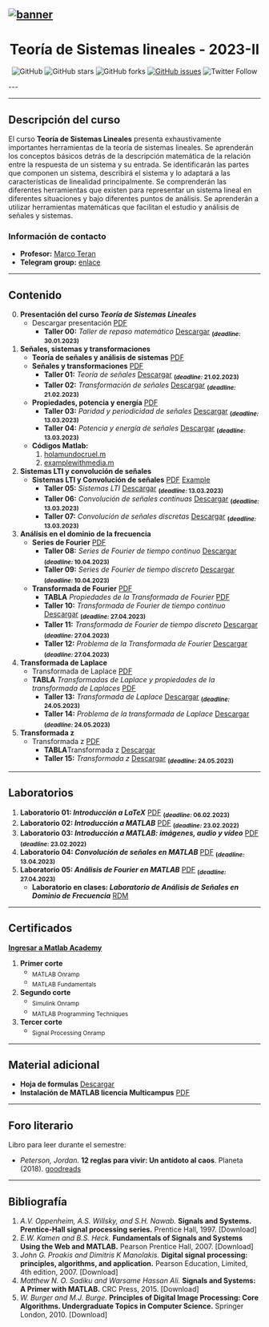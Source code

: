 [![banner](/_assets/pics/bannerLST.png)](https://github.com/marcoteran/lst)
---
<div align="center">

# Teoría de Sistemas lineales - 2023-II
![GitHub](https://img.shields.io/github/license/marcoteran/lst)
![GitHub stars](https://img.shields.io/github/stars/marcoteran/lst)
![GitHub forks](https://img.shields.io/github/forks/marcoteran/lst)
[![GitHub issues](https://img.shields.io/github/issues/marcoteran/lst?color=%23fa251e&logo=GitHub)](https://github.com/marcoteran/lst/issues)
![Twitter Follow](https://img.shields.io/twitter/follow/marcotulioteran?style=social)
</div>
---

---
## Descripción del curso
El curso **Teoría de Sistemas Lineales** presenta exhaustivamente importantes herramientas de la teoría de sistemas lineales.
Se aprenderán los conceptos básicos detrás de la descripción matemática de la relación entre la respuesta de un sistema y su entrada.
Se identificarán las partes que componen un sistema, describirá el sistema y lo adaptará a las características de linealidad principalmente.
Se comprenderán las diferentes herramientas que existen para representar un sistema lineal en diferentes situaciones y bajo diferentes puntos de análisis.
Se aprenderán a utilizar herramientas matemáticas que facilitan el estudio y análisis de señales y sistemas.

### Información de contacto
* **Profesor:** [Marco Teran](https://marcoteran.github.io/)
* **Telegram group:** [enlace](https://t.me/+mf-CjSDfW5BkYmQx)
---

## Contenido
0. **Presentación del curso *Teoría de Sistemas Lineales***
	* Descargar presentación [PDF](https://github.com/marcoteran/lst/raw/master/lectures/00_linearsystemtheory_syllabus.pdf)
		- **Taller 00:** *Taller de repaso matemático* [Descargar](https://github.com/marcoteran/lst/raw/master/homeworks/lst_ttq_mathematicalreview.pdf) <sub>**(*deadline:* 30.01.2023)**</sub>
1. **Señales, sistemas y transformaciones**
	* **Teoría de señales y análisis de sistemas** [PDF](https://github.com/marcoteran/lst/raw/master/lectures/01_linearsystemtheory_signaltheoryandsystems.pdf)
	* **Señales y transformaciones** [PDF](https://github.com/marcoteran/lst/raw/master/lectures/02_linearsystemtheory_signalsandtransformations.pdf)
		- **Taller 01:** *Teoría de señales* [Descargar](https://github.com/marcoteran/lst/raw/master/homeworks/lst_ttq_signaltheory.pdf)
		<sub>**(*deadline:* 21.02.2023)**</sub>
		- **Taller 02:** *Transformación de señales* [Descargar](https://github.com/marcoteran/lst/raw/master/homeworks/lst_ttq_signaltransformation.pdf)
		<sub>**(*deadline:* 21.02.2023)**</sub>
	* **Propiedades, potencia y energía**  [PDF](https://github.com/marcoteran/lst/raw/master/lectures/03_linearsystemtheory_propiertiespowerenergy.pdf)
		- **Taller 03:** *Paridad y periodicidad de señales* [Descargar](https://github.com/marcoteran/lst/raw/master/homeworks/lst_ttq_symmetryandperiodicity.pdf) <sub>**(*deadline:* 13.03.2023)**</sub>
		- **Taller 04:** *Potencia y energía de señales* [Descargar](https://github.com/marcoteran/lst/raw/master/homeworks/lst_ttq_energyandpower.pdf) <sub>**(*deadline:* 13.03.2023)**</sub>
	* **Códigos Matlab:** 
		1. [holamundocruel.m](https://github.com/marcoteran/lst/raw/master/files/codes/holamundocruel.m)
		2. [examplewithmedia.m](https://github.com/marcoteran/lst/raw/master/files/codes/examplewithmedia.m])
2. **Sistemas LTI y convolución de señales**
	* **Sistemas LTI y Convolución de señales** [PDF](https://github.com/marcoteran/lst/raw/master/lectures/04_linearsystemtheory_ltisystemsandconvolution.pdf) [Example](https://github.com/marcoteran/lst/raw/master/files/slides/04b_convolutionoftwofunctions.pdf)
		- **Taller 05:** *Sistemas LTI* [Descargar](https://github.com/marcoteran/lst/raw/master/homeworks/lst_ttq_ltisystems.pdf) <sub>**(*deadline:* 13.03.2023)**</sub>
		- **Taller 06:** *Convolución de señales continuas* [Descargar](https://github.com/marcoteran/lst/raw/master/homeworks/LST_TTQ_continuousconvolution.pdf) <sub>**(*deadline:* 13.03.2023)**</sub>
		- **Taller 07:** *Convolución de señales discretas* [Descargar](https://github.com/marcoteran/lst/raw/master/homeworks/LST_TTQ_discreteconvolution.pdf) <sub>**(*deadline:* 13.03.2023)**</sub>
3. **Análisis en el dominio de la frecuencia**
	* **Series de Fourier** [PDF](https://github.com/marcoteran/lst/raw/master/lectures/05_linearsystemtheory_fourierseries.pdf)
		- **Taller 08:** *Series de Fourier de tiempo continuo* [Descargar](https://github.com/marcoteran/lst/raw/master/homeworks/lst_ttq_continuousfourierseries.pdf) <sub>**(*deadline:* 10.04.2023)**</sub>
		- **Taller 09:** *Series de Fourier de tiempo discreto* [Descargar](https://github.com/marcoteran/lst/raw/master/homeworks/lst_ttq_discretefourierseries.pdf) <sub>**(*deadline:* 10.04.2023)**</sub>
	* **Transformada de Fourier** [PDF](https://github.com/marcoteran/lst/raw/master/lectures/06_linearsystemtheory_fouriertransform.pdf)
		* **TABLA** *Propiedades de la Transformada de Fourier* [PDF](https://github.com/marcoteran/lst/raw/master/mathsheets/refcard_fourierpropierties.pdf)
		- **Taller 10:** *Transformada de Fourier de tiempo continuo* [Descargar](https://github.com/marcoteran/lst/raw/master/homeworks/LST_TTQ_continuousfouriertransform.pdf) <sub>**(*deadline:* 27.04.2023)**</sub>
		- **Taller 11:** *Transformada de Fourier de tiempo discreto* [Descargar](https://github.com/marcoteran/lst/raw/master/homeworks/LST_TTQ_discretefouriertransform.pdf) <sub>**(*deadline:* 27.04.2023)**</sub>
		- **Taller 12:** *Problema de la Transformada de Fourier* [Descargar](https://github.com/marcoteran/lst/raw/master/homeworks/LST_TTQ_fourierproblem.pdf) <sub>**(*deadline:* 27.04.2023)**</sub>
5. **Transformada de Laplace**
	* Transformada de Laplace [PDF](https://github.com/marcoteran/lst/raw/master/lectures/07_linearsystemtheory_laplacetransform.pdf)
	* **TABLA** *Transformadas de Laplace y propiedades de la transformada de Laplaces* [PDF](https://github.com/marcoteran/linearsystemstheory/raw/master/mathsheets/refcard_laplace.pdf)
		- **Taller 13:** *Transformada de Laplace* [Descargar](https://github.com/marcoteran/linearsystemstheory/raw/master/homeworks/lst_ttq_laplacetransform.pdf) <sub>**(*deadline:* 24.05.2023)**</sub>
		- **Taller 14:** *Problema de la transformada de Laplace* [Descargar](https://github.com/marcoteran/linearsystemstheory/raw/master/homeworks/lst_ttq_laplacetransformproblem.pdf) <sub>**(*deadline:* 24.05.2023)**</sub>
6. **Transformada z**
	* Transformada z [PDF](https://github.com/marcoteran/lst/raw/master/lectures/09_ztransform.pdf)
		* **TABLA**Transformada z [Descargar](https://github.com/marcoteran/lst/raw/master/mathsheets/refcard_ztransform.pdf)
		- **Taller 15:** *Transformada z* [Descargar](https://github.com/marcoteran/lst/raw/master/homeworks/lst_ttq_ztransform.pdf) <sub>**(*deadline:* 24.05.2023)**</sub>
	
---		
## Laboratorios
1. **Laboratorio 01: *Introducción a LaTeX*** [PDF](https://github.com/marcoteran/lst/raw/master/laboratory/lst_lab_introtolatex.pdf)
	<sub>**(*deadline:* 06.02.2023)**</sub>
2. **Laboratorio 02: *Introducción a MATLAB*** [PDF](https://github.com/marcoteran/lst/raw/master/laboratory/lst_lab_introtomatlab.pdf)
	<sub>**(*deadline:* 23.02.2022)**</sub>
3. **Laboratorio 03: *Introducción a MATLAB: imágenes, audio y vídeo*** [PDF](https://github.com/marcoteran/lst/raw/master/laboratory/lst_lab_introtomatlabimageaudiovideo.pdf)
	<sub>**(*deadline:* 23.02.2022)**</sub>
4. **Laboratorio 04: *Convolución de señales en MATLAB*** [PDF](https://github.com/marcoteran/lst/raw/master/laboratory/LST_LAB04_SignalConvolution.pdf) <sub>**(*deadline:* 13.04.2023)**</sub>
5. **Laboratorio 05: *Análisis de Fourier en MATLAB*** [PDF](https://github.com/marcoteran/lst/raw/master/laboratory/lst_lab_fourieranalysis.pdf) <sub>**(*deadline:* 27.04.2023)**</sub>
	- **Laboratorio en clases: *Laboratorio de Análisis de Señales en Dominio de Frecuencia*** [RDM](laboratory/lst_lab_signalgenerator.md)
---
## Certificados
[**Ingresar a Matlab Academy**](https://matlabacademy.mathworks.com/es/)
1. **Primer corte**
	* <sub>MATLAB Onramp</sub>
	* <sub>MATLAB Fundamentals</sub>
2. **Segundo corte**
	* <sub>Simulink Onramp</sub>
	* <sub>MATLAB Programming Techniques</sub>
3. **Tercer corte**
	* <sub>Signal Processing Onramp</sub>
---
## Material adicional
* **Hoja de formulas** [Descargar](https://github.com/marcoteran/lst/raw/master/mathsheets/mathsheetbasic.pdf)
* **Instalación de MATLAB licencia Multicampus** [PDF](https://github.com/marcoteran/lst/raw/master/files/_others/matlabwidecampus_installation.pdf)
---
## Foro literario

Libro para leer durante el semestre:
- *Peterson, Jordan.* **12 reglas para vivir: Un antídoto al caos**. Planeta (2018). [goodreads](https://www.goodreads.com/tr/book/show/42263558-12-reglas-para-vivir)

---
## Bibliografía
1. *A.V. Oppenheim, A.S. Willsky, and S.H. Nawab.* **Signals and Systems. Prentice-Hall signal processing series.** Prentice Hall, 1997. [Download]
2. *E.W. Kamen and B.S. Heck.* **Fundamentals of Signals and Systems Using the Web and MATLAB.** Pearson Prentice Hall, 2007. [Download]
3. *John G. Proakis and Dimitris K Manolakis.* **Digital signal processing: principles, algorithms, and application.** Pearson Education, Limited, 4th edition, 2007. [Download]
4. *Matthew N. O. Sadiku and Warsame Hassan Ali.* **Signals and Systems: A Primer with MATLAB.** CRC Press, 2015. [Download]
5. *W. Burger and M.J. Burge.* **Principles of Digital Image Processing: Core Algorithms. Undergraduate Topics in Computer Science.** Springer London, 2010. [Download]
